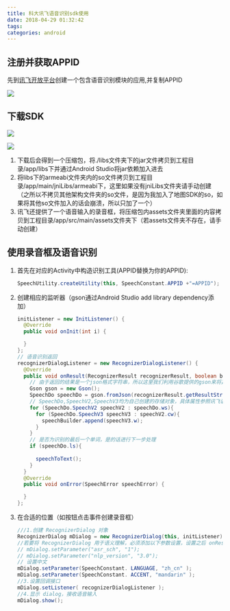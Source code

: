 ```yaml
---
title: 科大讯飞语音识别sdk使用
date: 2018-04-29 01:32:42
tags:
categories: android
---
```


## 注册并获取APPID

先到[讯飞开放平台](http://www.xfyun.cn/)创建一个包含语音识别模块的应用,并复制APPID

<!--more-->

![](http://otzriul1v.bkt.clouddn.com/18-4-29/62809145.jpg)

## 下载SDK

![](http://otzriul1v.bkt.clouddn.com/18-4-29/95488964.jpg)

![](http://otzriul1v.bkt.clouddn.com/18-4-29/74098769.jpg)

1. 下载后会得到一个压缩包，将./libs文件夹下的jar文件拷贝到工程目录/app/libs下并通过Android Studio将jar依赖加入进去
2. 将libs下的armeabi文件夹内的so文件拷贝到工程目录/app/main/jniLibs/armeabi下，这里如果没有jniLibs文件夹请手动创建（之所以不拷贝其他架构文件夹的so文件，是因为我加入了地图SDK的so，如果将其他so文件加入的话会崩溃，所以只加了一个）
3. 讯飞还提供了一个语音输入的录音框，将压缩包内assets文件夹里面的内容拷贝到工程目录/app/src/main/assets文件夹下（若assets文件夹不存在，请手动创建）

## 使用录音框及语音识别

1. 首先在对应的Activity中构造识别工具(APPID替换为你的APPID):

   ```java
   SpeechUtility.createUtility(this, SpeechConstant.APPID +"=APPID");
   ```

2. 创建相应的监听器（gson通过Android Studio add library dependency添加） 

   ```java
   initListener = new InitListener() {
     @Override
     public void onInit(int i) {

     }
   };
   // 语音识别返回
   recognizerDialogListener = new RecognizerDialogListener() {
     @Override
     public void onResult(RecognizerResult recognizerResult, boolean b) {
       // 由于返回的结果是一个json格式字符串，所以这里我们利用谷歌提供的gson来将其解析到类中
       Gson gson = new Gson();
       SpeechDo speechDo = gson.fromJson(recognizerResult.getResultString(),SpeechDo.class);
       // SpeechDo,SpeechV2,SpeechV3均为自己创建的存储对象，具体属性参照讯飞语音识别返回的结果
       for (SpeechDo.SpeechV2 speechV2 : speechDo.ws){
         for (SpeechDo.SpeechV3 speechV3 : speechV2.cw){
           speechBuilder.append(speechV3.w);
         }
       }
       // 是否为识别的最后一个单词，是的话进行下一步处理
       if (speechDo.ls){
         
         speechToText();
       }
     }
     @Override
     public void onError(SpeechError speechError) {

     }
   };
   ```

3. 在合适的位置（如按钮点击事件创建录音框）

   ```java
   ///1.创建 RecognizerDialog 对象
   RecognizerDialog mDialog = new RecognizerDialog(this, initListener);
   //若要将 RecognizerDialog 用于语义理解，必须添加以下参数设置，设置之后 onResult 回调返回将是语义理解的结果
   // mDialog.setParameter("asr_sch", "1");
   // mDialog.setParameter("nlp_version", "3.0");
   // 设置中文
   mDialog.setParameter(SpeechConstant. LANGUAGE, "zh_cn" );
   mDialog.setParameter(SpeechConstant. ACCENT, "mandarin" );
   //3.设置回调接口
   mDialog.setListener( recognizerDialogListener );
   //4.显示 dialog，接收语音输入
   mDialog.show();
   ```

   ​